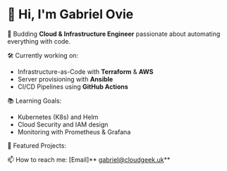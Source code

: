 # 👋 Hi, I'm Gabriel Ovie

🚀 Budding **Cloud & Infrastructure Engineer** passionate about automating everything with code.

🛠️ Currently working on:
- Infrastructure-as-Code with **Terraform** & **AWS**
- Server provisioning with **Ansible**
- CI/CD Pipelines using **GitHub Actions**

📚 Learning Goals:
- Kubernetes (K8s) and Helm
- Cloud Security and IAM design
- Monitoring with Prometheus & Grafana

📂 Featured Projects:


📫 How to reach me:  [Email]** gabriel@cloudgeek.uk**
